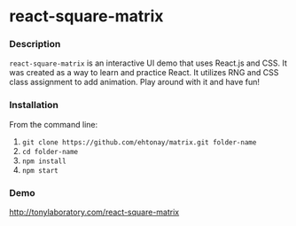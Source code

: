 # react-square-matrix #


### Description

`react-square-matrix` is an interactive UI demo that uses React.js and CSS. It was created as a way to learn and practice React. It utilizes RNG and CSS class assignment to add animation. Play around with it and have fun!


### Installation

From the command line:

1) `git clone https://github.com/ehtonay/matrix.git folder-name`
2) `cd folder-name`
3) `npm install`
4) `npm start`


### Demo

http://tonylaboratory.com/react-square-matrix
